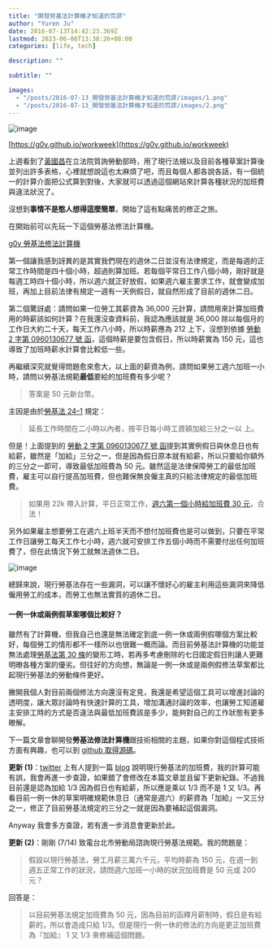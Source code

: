 ```yaml
---
title: "開發勞基法計算機才知道的荒謬"
author: "Yuren Ju"
date: 2016-07-13T14:42:23.369Z
lastmod: 2023-06-06T13:38:26+08:00
categories: [life, tech]

description: ""

subtitle: ""

images:
  - "/posts/2016-07-13_開發勞基法計算機才知道的荒謬/images/1.png"
  - "/posts/2016-07-13_開發勞基法計算機才知道的荒謬/images/2.png"
---
```


![image](/posts/2016-07-13_開發勞基法計算機才知道的荒謬/images/1.png#layoutTextWidth)

[https://g0v.github.io/workweek](https://g0v.github.io/workweek)

上週看到了[黃國昌](https://www.facebook.com/kcfor2016/videos/574952372687008/)在立法院質詢勞動部時，用了現行法規以及目前各種草案計算後並列出許多表格，心裡就想說這也太麻煩了吧，而且每個人都各說各話，有一個統一的計算介面把公式算到對後，大家就可以透過這個網站來計算各種狀況的加班費與違法狀況了。

沒想到**事情不是憨人想得這麼簡單**，開始了這有點痛苦的修正之旅。

在開始前可以先玩一下這個勞基法修法計算機。

[g0v 勞基法修法計算機](https://g0v.github.io/workweek/)

第一個讓我感到訝異的是其實我們現在的週休二日並沒有法律規定，而是每週的正常工作時間是四十個小時，超過則算加班。若每個平常日工作八個小時，剛好就是每週工時四十個小時，所以週六就正好放假，如果週六雇主要求工作，就會變成加班，再加上目前法律有規定一週有一天例假日，就自然形成了目前的週休二日。

第二個驚訝處：請問如果一位勞工其薪資為 36,000 元計算，請問用來計算加班費用的時薪該如何計算？在我還沒查資料前，我認為應該就是 36,000 除以每個月的工作日大約二十天，每天工作八小時，所以時薪應為 212 上下，沒想到依據 [勞動 2 字第 0960130677 號 函](http://laws.mol.gov.tw/Chi/FLAW/FLAWDOC03.asp?keyword=&lc1=FL014930%2C+20150701%2C+24&sdate=&edate=&datatype=etype&recordNo=7)，這個時薪是要包含假日，所以時薪實為 150 元，這也導致了加班時薪水計算會比較低一些。

再繼續深究就覺得問題愈來愈大，以上面的薪資為例，請問如果勞工週六加班一小時，請問以勞基法規範**最低**要給的加班費有多少呢？

> 答案是 50 元新台幣。

主因是由於[勞基法 24–1](http://law.moj.gov.tw/LawClass/LawSingle.aspx?Pcode=N0030001&FLNO=24) 規定：

> 延長工作時間在二小時以內者，按平日每小時工資額加給三分之一以
> 上。

但是！上面提到的 [勞動 2 字第 0960130677 號 函](http://laws.mol.gov.tw/Chi/FLAW/FLAWDOC03.asp?keyword=&lc1=FL014930%2C+20150701%2C+24&sdate=&edate=&datatype=etype&recordNo=7)提到其實例假日與休息日也有給薪，雖然是「加給」三分之一，但是因為假日原本就有給薪，所以只要給你額外的三分之一即可，導致最低加班費為 50 元。雖然這是法律保障勞工的最低加班費，雇主可以自行提高加班費，但也難保無良僱主真的只給法律規定的最低加班費。

> 如果用 22k 帶入計算，平日正常工作，[週六第一個小時給加班費 30 元](https://g0v.github.io/workweek/#disaster=0&laborAgree=1&monthlyPay=22000&workhours=8%2C8%2C8%2C8%2C8%2C1%2C0)，合法！

另外如果雇主想要勞工在週六上班半天而不想付加班費也是可以做到，只要在平常工作日讓勞工每天工作七小時，週六就可安排工作五個小時而不需要付出任何加班費了，但在此情況下勞工就無法週休二日。

![image](/posts/2016-07-13_開發勞基法計算機才知道的荒謬/images/2.png#layoutTextWidth)

總歸來說，現行勞基法存在一些漏洞，可以讓不懷好心的雇主利用這些漏洞來降低僱用勞工的成本，而勞工也無法實質的週休二日。

#### 一例一休或兩例假草案哪個比較好？

雖然有了計算機，但我自己也還是無法確定到底一例一休或兩例假哪個方案比較好，每個勞工的情形都不一樣所以也很難一概而論。而目前勞基法計算機的功能並無法處理[勞基法第 30 條](http://law.moj.gov.tw/LawClass/LawSingle.aspx?Pcode=N0030001&FLNO=30)的變形工時，若再多考慮刪除的七日國定假日則讓人更難明暸各種方案的優劣。但往好的方向想，無論是一例一休或是兩例假修法草案都比起現行勞基法的勞動條件更好。

撇開我個人對目前兩個修法方向還沒有定見，我還是希望這個工具可以增進討論的透明度，讓大眾討論時有快速計算的工具，增加溝通討論的效率，也讓勞工知道雇主安排工時的方式是否違法與最低加班費該是多少，能夠對自己的工作狀態有更多暸解。

下一篇文章會聊開發**勞基法修法計算機**跟技術相關的主題，如果你對這個程式技術方面有興趣，也可以到 [github 取得源碼](https://github.com/g0v/workweek)。

**更新 (1)**：[twitter](https://twitter.com/WanCW/status/753236919530639360) 上有人提到一篇 [blog](http://momoge.blogspot.tw/2016/04/blog-post.html) 說明現行勞基法的加班費，我的計算可能有誤，我會再進一步查證，如果錯了會修改在本篇文章並且留下更新紀錄。不過我目前還是認為加給 1/3 因為假日也有給薪，所以應是乘以 1/3 而不是 1 又 1/3。再看目前一例一休的草案明確規範休息日（通常是週六）的薪資為「加給」一又三分之一，修正了目前勞基法規定的三分之一就是因為要補起這個漏洞。

Anyway 我會多方查證，若有進一步消息會更新於此。

**更新 (2)**：剛剛 (7/14) 致電台北市勞動局諮詢現行勞基法規範。我的問題是：

> 假設以現行勞基法，勞工月薪三萬六千元，平均時薪為 150 元，在週一到週五正常工作的狀況，請問週六加班一小時的狀況加班費是 50 元或 200 元？

回答是：

> 以目前勞基法規定加班費為 50 元，因為目前的函釋月薪制時，假日是有給薪的，所以會造成只給 1/3。但是現行一例一休的修法的方向是更正加班費為『加給』 1 又 1/3 來修補這個問題。
